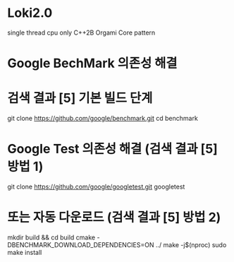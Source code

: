 # Loki2.0
single thread 
cpu only
C++2B
Orgami
Core
pattern

# Google BechMark 의존성 해결 
# 검색 결과 [5] 기본 빌드 단계
git clone https://github.com/google/benchmark.git
cd benchmark

# Google Test 의존성 해결 (검색 결과 [5] 방법 1)
git clone https://github.com/google/googletest.git googletest

# 또는 자동 다운로드 (검색 결과 [5] 방법 2)
mkdir build && cd build
cmake -DBENCHMARK_DOWNLOAD_DEPENDENCIES=ON ../
make -j$(nproc)
sudo make install

